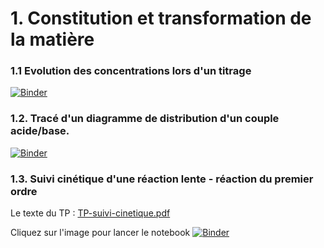 
# 1. Constitution et transformation de la matière

### 1.1 Evolution des concentrations lors d'un titrage

[![Binder](https://mybinder.org/badge_logo.svg)](https://mybinder.org/v2/gh/josedelamare/SPC/main?filepath=Terminale%2Fconstitution_transformation_matiere%2Ftitrage%2Fevolution-titrage.ipynb)


### 1.2. Tracé d'un diagramme de distribution d'un couple acide/base. 

[![Binder](https://mybinder.org/badge_logo.svg)](https://mybinder.org/v2/gh/josedelamare/SPC/main?filepath=Terminale%2Fconstitution_transformation_matiere%2FForce_acide%2Ftaux_avancement.ipynb)

### 1.3. Suivi cinétique d'une réaction lente - réaction du premier ordre

Le texte du TP : [TP-suivi-cinetique.pdf](TP-suivi-cinetique.pdf)

Cliquez sur l'image pour lancer le notebook [![Binder](https://mybinder.org/badge_logo.svg)](https://mybinder.org/v2/gh/josedelamare/SPC/main?filepath=Terminale%2Fconstitution_transformation_matiere%2FCinetique_chimique%2Fsuivi_cinetique.ipynb)